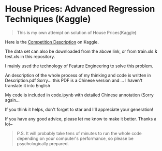 # House Prices: Advanced Regression Techniques (Kaggle)
> This is my own attempt on solution of House Prices(Kaggle)

Here is the [Competition Description](https://www.kaggle.com/c/house-prices-advanced-regression-techniques/overview) on Kaggle.

The data set can also be downloaded from the above link, or from train.xls & test.xls in this repository.

I mainly used the technology of Feature Engineering to solve this problem.

An description of the whole process of my thinking and code is written in Description.pdf
Sorry... this PDF is a Chinese version and ... I haven't translate it into English

My code is included in code.ipynb with detailed Chinese annotation (Sorry again...

If you think it helps, don't forget to star and I'll appreciate your generation!

If you have any good advice, please let me know to make it better. Thanks a lot~

> P.S. It will probably take tens of minutes to run the whole code depending on your computer's performance, so please be psychologically prepared.
